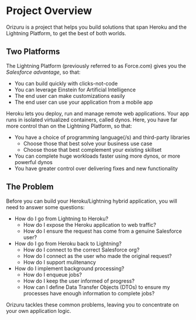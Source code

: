 ---
---

# Project Overview
Orizuru is a project that helps you build solutions that span Heroku and the Lightning Platform, to get the best of both worlds.

## Two Platforms
The Lightning Platform (previously referred to as Force.com) gives you the *Salesforce advantage*, so that:
* You can build quickly with clicks-not-code
* You can leverage Einstein for Artificial Intelligence
* The end user can make customizations easily
* The end user can use your application from a mobile app

Heroku lets you deploy, run and manage remote web applications. Your app runs in isolated virtualized containers, called dynos. Here, you have far more control than on the Lightning Platform, so that:
* You have a choice of programming language(/s) and third-party libraries
    * Choose those that best solve your business use case
    * Choose those that best complement your existing skillset
* You can complete huge workloads faster using more dynos, or more powerful dynos
* You have greater control over delivering fixes and new functionality

## The Problem
Before you can build your Heroku/Lightning hybrid application, you will need to answer some questions:
* How do I go from Lightning to Heroku?
    * How do I expose the Heroku application to web traffic?
    * How do I ensure the request has come from a genuine Salesforce user?
* How do I go from Heroku back to Lightning?
    * How do I connect to the correct Salesforce org?
    * How do I connect as the user who made the original request?
    * How do I support mulitenancy
* How do I implement background processing?
    * How do I enqueue jobs?
    * How do I keep the user informed of progress?
    * How can I define Data Transfer Objects (DTOs) to ensure my processes have enough information to complete jobs?

Orizuru tackles these common problems, leaving you to concentrate on your own application logic.
